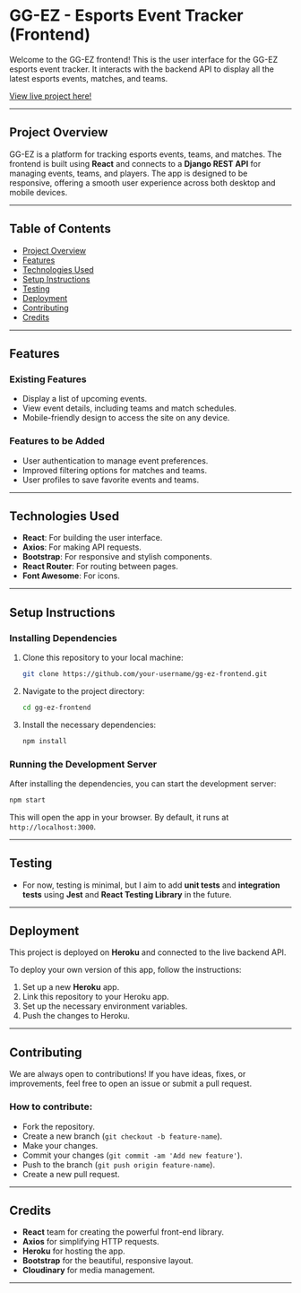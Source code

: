 # GG-EZ - Esports Event Tracker (Frontend)

Welcome to the GG-EZ frontend! This is the user interface for the GG-EZ esports event tracker. It interacts with the backend API to display all the latest esports events, matches, and teams. 

[View live project here!](#)

---

## **Project Overview**

GG-EZ is a platform for tracking esports events, teams, and matches. The frontend is built using **React** and connects to a **Django REST API** for managing events, teams, and players. The app is designed to be responsive, offering a smooth user experience across both desktop and mobile devices.

---

## **Table of Contents**

- [Project Overview](#project-overview)
- [Features](#features)
- [Technologies Used](#technologies-used)
- [Setup Instructions](#setup-instructions)
- [Testing](#testing)
- [Deployment](#deployment)
- [Contributing](#contributing)
- [Credits](#credits)

---

## **Features**

### **Existing Features**
- Display a list of upcoming events.
- View event details, including teams and match schedules.
- Mobile-friendly design to access the site on any device.

### **Features to be Added**
- User authentication to manage event preferences.
- Improved filtering options for matches and teams.
- User profiles to save favorite events and teams.

---

## **Technologies Used**

- **React**: For building the user interface.
- **Axios**: For making API requests.
- **Bootstrap**: For responsive and stylish components.
- **React Router**: For routing between pages.
- **Font Awesome**: For icons.

---

## **Setup Instructions**

### **Installing Dependencies**

1. Clone this repository to your local machine:

   ```bash
   git clone https://github.com/your-username/gg-ez-frontend.git
   ```

2. Navigate to the project directory:

   ```bash
   cd gg-ez-frontend
   ```

3. Install the necessary dependencies:

   ```bash
   npm install
   ```

### **Running the Development Server**

After installing the dependencies, you can start the development server:

```bash
npm start
```

This will open the app in your browser. By default, it runs at `http://localhost:3000`.

---

## **Testing**

- For now, testing is minimal, but I aim to add **unit tests** and **integration tests** using **Jest** and **React Testing Library** in the future.

---

## **Deployment**

This project is deployed on **Heroku** and connected to the live backend API.

To deploy your own version of this app, follow the instructions:

1. Set up a new **Heroku** app.
2. Link this repository to your Heroku app.
3. Set up the necessary environment variables.
4. Push the changes to Heroku.

---

## **Contributing**

We are always open to contributions! If you have ideas, fixes, or improvements, feel free to open an issue or submit a pull request.

### **How to contribute:**
- Fork the repository.
- Create a new branch (`git checkout -b feature-name`).
- Make your changes.
- Commit your changes (`git commit -am 'Add new feature'`).
- Push to the branch (`git push origin feature-name`).
- Create a new pull request.

---

## **Credits**

- **React** team for creating the powerful front-end library.
- **Axios** for simplifying HTTP requests.
- **Heroku** for hosting the app.
- **Bootstrap** for the beautiful, responsive layout.
- **Cloudinary** for media management.

---